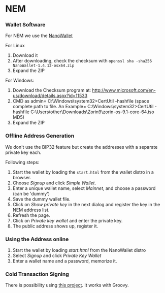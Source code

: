 # NEM

### Wallet Software

For NEM we use the [NanoWallet](https://github.com/NemProject/NanoWallet/releases)

For Linux
1. Download it
2. After downloading, check the checksum with `openssl sha -sha256 NanoWallet-1.4.13-osx64.zip`
3. Expand the ZIP

For Windows:
1.  Download the Checksum program at: http://www.microsoft.com/en-us/download/details.aspx?id=11533 
2.  CMD as admin= C:\Windows\system32>CertUtil -hashfile (space complete path to file. An Example= C:\Windows\system32>CertUtil -hashfile C:\Users\other\Downloads\Zorin9\zorin-os-9.1-core-64.iso MD5)
3.  Expand the ZIP



### Offline Address Generation

We don't use the BIP32 feature but create the addresses with a separate private key each.

Following steps:

1. Start the wallet by loading the `start.html` from the wallet distro in a browser.
2. Choose *Signup* and click *Simple Wallet*.
3. Enter a unique wallet name, select *Mainnet*, and choose a password (can be 'dummy')
4. Save the dummy wallet file.
5. Click on *Show private key* in the next dialog and register the key in the NEM address list.
6. Refresh the page.
7. Click on *Private key wallet* and enter the private key.
8. The public address shows up, register it.



### Using the Address online

1. Start the wallet by loading *start.html* from the NanoWallet distro
2. Select *Signup* and click *Private Key Wallet*
3. Enter a wallet name and a password, memorize it.



### Cold Transaction Signing

There is possibility using [this project](https://github.com/rb2nem/nem-offline-signer). It works with Groovy.







